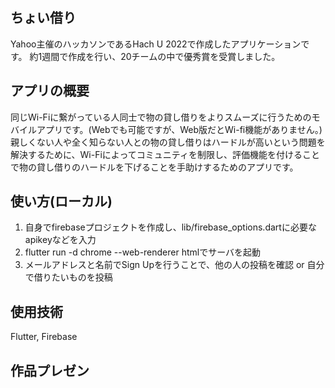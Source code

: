 ## ちょい借り

Yahoo主催のハッカソンであるHach U 2022で作成したアプリケーションです。
約1週間で作成を行い、20チームの中で優秀賞を受賞しました。

## アプリの概要
同じWi-Fiに繋がっている人同士で物の貸し借りをよりスムーズに行うためのモバイルアプリです。(Webでも可能ですが、Web版だとWi-fi機能がありません。)</br>
親しくない人や全く知らない人との物の貸し借りはハードルが高いという問題を解決するために、Wi-Fiによってコミュニティを制限し、評価機能を付けることで物の貸し借りのハードルを下げることを手助けするためのアプリです。

## 使い方(ローカル)
1. 自身でfirebaseプロジェクトを作成し、lib/firebase_options.dartに必要なapikeyなどを入力
2. flutter run -d chrome --web-renderer htmlでサーバを起動
3. メールアドレスと名前でSign Upを行うことで、他の人の投稿を確認 or 自分で借りたいものを投稿 

## 使用技術
Flutter, Firebase

## 作品プレゼン

